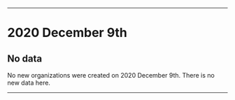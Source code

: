 
***

# 2020 December 9th

## No data

No new organizations were created on 2020 December 9th. There is no new data here.

***
